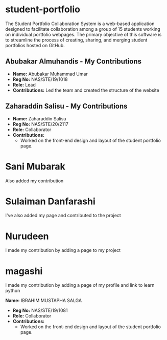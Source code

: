 # student-portfolio

The Student Portfolio Collaboration System is a web-based application designed to facilitate collaboration among a group of 15 students working on individual portfolio webpages. The primary objective of this software is to streamline the process of creating, sharing, and merging student portfolios hosted on GitHub.

## Abubakar Almuhandis - My Contributions

- **Name:** Abubakar Muhammad Umar
- **Reg No:** NAS/STE/19/1018
- **Role:** Lead
- **Contributions:**
  Led the team and created the structure of the website

## Zaharaddin Salisu - My Contributions

- **Name:** Zaharaddin Salisu
- **Reg No:** NAS/STE/20/2117
- **Role:** Collaborator
- **Contributions:**
  - Worked on the front-end design and layout of the student portfolio page.

# Sani Mubarak

Also added my contribution

# Sulaiman Danfarashi

I've also added my page and contributed to the project

# Nurudeen

I made my contribution by adding a page to my project

# magashi

I made my contribution by adding a page of my profile and link to learn python

**Name:** IBRAHIM MUSTAPHA SALGA

- **Reg No:** NAS/STE/19/1081
- **Role:** Collaborator
- **Contributions:**
  - Worked on the front-end design and layout of the student portfolio page.
